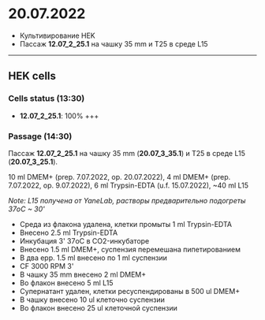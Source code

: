 20.07.2022
==========

- Культивирование HEK
- Пассаж **12.07_2_25.1** на чашку 35 mm и T25 в среде L15

---

## HEK cells
### Cells status (13:30)
- **12.07_2_25.1**: 100% +++

### Passage (14:30)
Пассаж **12.07_2_25.1** на чашку 35 mm (**20.07_3_35.1**) и T25 в среде L15 (**20.07_3_25.1**).

10 ml DMEM+ (prep. 7.07.2022, op. 20.07.2022), 4 ml DMEM+ (prep. 7.07.2022, op. 9.07.2022), 6 ml Trypsin-EDTA (u.f. 15.07.2022), \~40 ml L15

*Note: L15 получена от YaneLab, растворы предварительно подогреты 37oC ~ 30'*

- Среда из флакона удалена, клетки промыты 1 ml Trypsin-EDTA
- Внесено 2.5 ml Trypsin-EDTA
- Инкубация 3' 37oC в CO2-инкубаторе
- Внесено 1.5 ml DMEM+, суспензия перемешана пипетированием
- В два epp. 1.5 ml внесено по 1 ml суспензии
- CF 3000 RPM 3'
- В чашку 35 mm внесено 2 ml DMEM+
- Во флакон внесено 5 ml L15
- Супернатант удален, клетки ресуспендированы в 500 ul DMEM+
- В чашку внесено 10 ul клеточно суспензии
- Во флакон внесено 25 ul клеточной суспензии